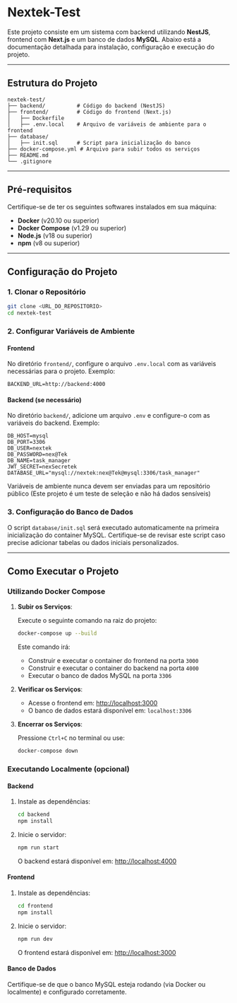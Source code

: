 # Nextek-Test

Este projeto consiste em um sistema com backend utilizando **NestJS**, frontend com **Next.js** e um banco de dados **MySQL**. Abaixo está a documentação detalhada para instalação, configuração e execução do projeto.

---

## Estrutura do Projeto

```
nextek-test/
├── backend/          # Código do backend (NestJS)
├── frontend/         # Código do frontend (Next.js)
│   ├── Dockerfile
│   ├── .env.local    # Arquivo de variáveis de ambiente para o frontend
├── database/
│   ├── init.sql      # Script para inicialização do banco
├── docker-compose.yml # Arquivo para subir todos os serviços
├── README.md
└── .gitignore
```

---

## Pré-requisitos

Certifique-se de ter os seguintes softwares instalados em sua máquina:

- **Docker** (v20.10 ou superior)
- **Docker Compose** (v1.29 ou superior)
- **Node.js** (v18 ou superior)
- **npm** (v8 ou superior)

---

## Configuração do Projeto

### 1. Clonar o Repositório

```bash
git clone <URL_DO_REPOSITORIO>
cd nextek-test
```

### 2. Configurar Variáveis de Ambiente

#### Frontend

No diretório `frontend/`, configure o arquivo `.env.local` com as variáveis necessárias para o projeto. Exemplo:

```env
BACKEND_URL=http://backend:4000
```

#### Backend (se necessário)

No diretório `backend/`, adicione um arquivo `.env` e configure-o com as variáveis do backend. Exemplo:

```env
DB_HOST=mysql
DB_PORT=3306
DB_USER=nextek
DB_PASSWORD=nex@Tek
DB_NAME=task_manager
JWT_SECRET=nexSecretek
DATABASE_URL="mysql://nextek:nex@Tek@mysql:3306/task_manager"
```

Variáveis de ambiente nunca devem ser enviadas para um repositório público (Este projeto é um teste de seleção e não há dados sensíveis)

### 3. Configuração do Banco de Dados

O script `database/init.sql` será executado automaticamente na primeira inicialização do container MySQL. Certifique-se de revisar este script caso precise adicionar tabelas ou dados iniciais personalizados.

---

## Como Executar o Projeto

### Utilizando Docker Compose

1. **Subir os Serviços**:

   Execute o seguinte comando na raiz do projeto:

   ```bash
   docker-compose up --build
   ```

   Este comando irá:

   - Construir e executar o container do frontend na porta `3000`
   - Construir e executar o container do backend na porta `4000`
   - Executar o banco de dados MySQL na porta `3306`

2. **Verificar os Serviços**:

   - Acesse o frontend em: [http://localhost:3000](http://localhost:3000)
   - O banco de dados estará disponível em: `localhost:3306`

3. **Encerrar os Serviços**:

   Pressione `Ctrl+C` no terminal ou use:

   ```bash
   docker-compose down
   ```

### Executando Localmente (opcional)

#### Backend

1. Instale as dependências:

   ```bash
   cd backend
   npm install
   ```

2. Inicie o servidor:

   ```bash
   npm run start
   ```

   O backend estará disponível em: [http://localhost:4000](http://localhost:4000)

#### Frontend

1. Instale as dependências:

   ```bash
   cd frontend
   npm install
   ```

2. Inicie o servidor:

   ```bash
   npm run dev
   ```

   O frontend estará disponível em: [http://localhost:3000](http://localhost:3000)

#### Banco de Dados

Certifique-se de que o banco MySQL esteja rodando (via Docker ou localmente) e configurado corretamente.
